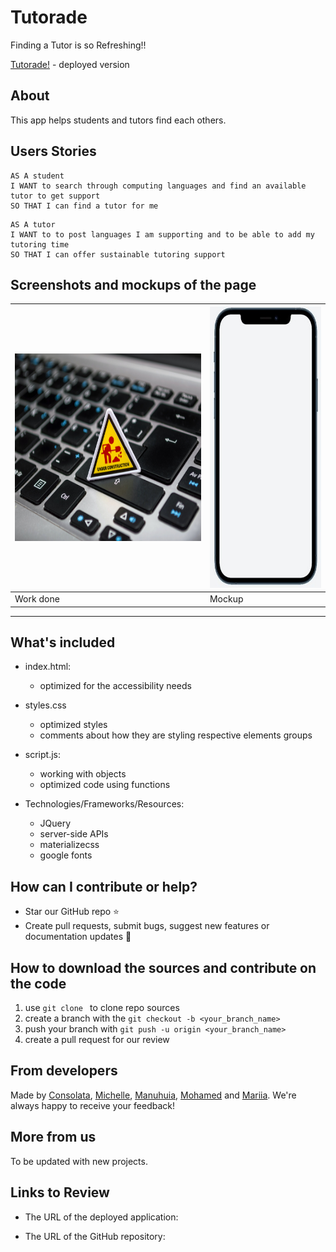 # Tutorade
Finding a Tutor is so Refreshing!!

[Tutorade!](https://github.com/Conso97/Tutorade) - deployed version

## About

 This app helps students and tutors find each others.

## Users Stories

```
AS A student
I WANT to search through computing languages and find an available tutor to get support 
SO THAT I can find a tutor for me
```

```
AS A tutor
I WANT to to post languages I am supporting and to be able to add my tutoring time
SO THAT I can offer sustainable tutoring support
```

## Screenshots and mockups of the page

| <img src="assets/images/pixels.jpg" width="450" height="300" alt="Appear soon"/>| <img src="assets/images/mock.jpeg" width="250" height="450" alt="Mockup"/> |
| --- | --- |
|  Work done | Mockup |

---

## What's included

- index.html:
    - optimized for the accessibility needs

- styles.css
  - optimized styles
  - comments about how they are styling respective elements groups
  
- script.js:
  - working with objects
  - optimized code using functions

- Technologies/Frameworks/Resources:
  - JQuery
  - server-side APIs
  - materializecss
  - google fonts
  

## How can I contribute or help?
- Star our GitHub repo :star:
- Create pull requests, submit bugs, suggest new features or documentation updates :wrench:


## How to download the sources and contribute on the code
1. use ```git clone ``` to clone repo sources
2. create a branch with the ```git checkout -b <your_branch_name>```
3. push your branch with ```git push -u origin <your_branch_name>``` 
4. create a pull request for our review

## From developers
Made by [Consolata](https://github.com/Conso97), [Michelle](https://github.com/michellecoder), [Manuhuia](https://github.com/syadII), [Mohamed](https://github.com/MohamedMesahel) and [Mariia](https://github.com/MaryVPie).
We're always happy to receive your feedback!

## More from us
To be updated with new projects.

## Links to Review
- The URL of the deployed application:

- The URL of the GitHub repository: 
